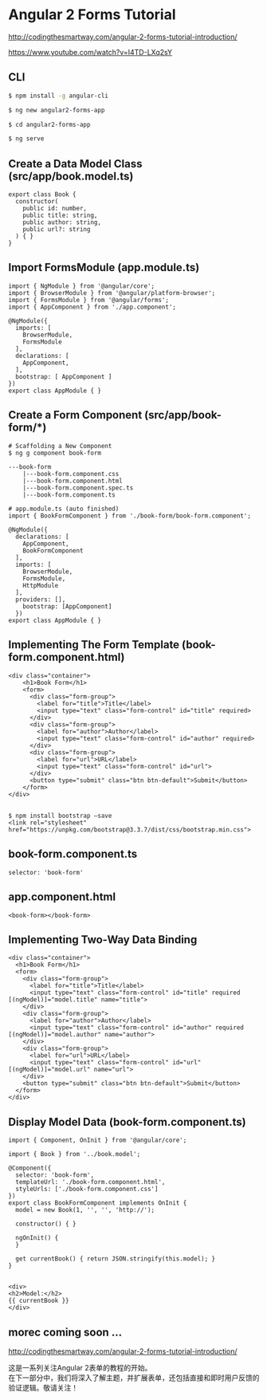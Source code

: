 # Angular 2 Forms Tutorial



http://codingthesmartway.com/angular-2-forms-tutorial-introduction/


https://www.youtube.com/watch?v=I4TD-LXq2sY  


## CLI

```sh
$ npm install -g angular-cli

$ ng new angular2-forms-app

$ cd angular2-forms-app

$ ng serve
``` 

## Create a Data Model Class (src/app/book.model.ts)

```code
export class Book {
  constructor(
    public id: number,
    public title: string,
    public author: string,
    public url?: string
  ) { }
}
``` 

## Import FormsModule (app.module.ts)

```code
import { NgModule } from '@angular/core';
import { BrowserModule } from '@angular/platform-browser';
import { FormsModule } from '@angular/forms';
import { AppComponent } from './app.component';

@NgModule({
  imports: [
    BrowserModule,
    FormsModule
  ],
  declarations: [
    AppComponent,
  ],
  bootstrap: [ AppComponent ]
})
export class AppModule { }
``` 

## Create a Form Component (src/app/book-form/*)

```code
# Scaffolding a New Component
$ ng g component book-form

---book-form
    |---book-form.component.css
    |---book-form.component.html
    |---book-form.component.spec.ts
    |---book-form.component.ts

# app.module.ts (auto finished)
import { BookFormComponent } from './book-form/book-form.component';

@NgModule({
  declarations: [
    AppComponent,
    BookFormComponent
  ],
  imports: [
    BrowserModule,
    FormsModule,
    HttpModule
  ],
  providers: [],
    bootstrap: [AppComponent]
  })
export class AppModule { }
``` 

## Implementing The Form Template (book-form.component.html)

```code
<div class="container">
    <h1>Book Form</h1>
    <form>
      <div class="form-group">
        <label for="title">Title</label>
        <input type="text" class="form-control" id="title" required>
      </div>
      <div class="form-group">
        <label for="author">Author</label>
        <input type="text" class="form-control" id="author" required>
      </div>
      <div class="form-group">
        <label for="url">URL</label>
        <input type="text" class="form-control" id="url">
      </div>
      <button type="submit" class="btn btn-default">Submit</button>
    </form>
</div>
``` 

## 

```code
$ npm install bootstrap —save
<link rel="stylesheet" href="https://unpkg.com/bootstrap@3.3.7/dist/css/bootstrap.min.css">
``` 

## book-form.component.ts 

```code
selector: 'book-form'
``` 

## app.component.html

```code
<book-form></book-form>
``` 

## Implementing Two-Way Data Binding 

```code
<div class="container">
  <h1>Book Form</h1>
  <form>
    <div class="form-group">
      <label for="title">Title</label>
      <input type="text" class="form-control" id="title" required [(ngModel)]="model.title" name="title">
    </div>
    <div class="form-group">
      <label for="author">Author</label>
      <input type="text" class="form-control" id="author" required [(ngModel)]="model.author" name="author">
    </div>
    <div class="form-group">
      <label for="url">URL</label>
      <input type="text" class="form-control" id="url" [(ngModel)]="model.url" name="url">
    </div>
    <button type="submit" class="btn btn-default">Submit</button>
  </form>
</div>
``` 

## Display Model Data (book-form.component.ts)  

```code
import { Component, OnInit } from '@angular/core';

import { Book } from '../book.model';

@Component({
  selector: 'book-form',
  templateUrl: './book-form.component.html',
  styleUrls: ['./book-form.component.css']
})
export class BookFormComponent implements OnInit {
  model = new Book(1, '', '', 'http://');

  constructor() { }

  ngOnInit() {
  }

  get currentBook() { return JSON.stringify(this.model); }
}


<div>
<h2>Model:</h2>
{{ currentBook }}
</div>
``` 


## morec coming soon ...

http://codingthesmartway.com/angular-2-forms-tutorial-introduction/

这是一系列关注Angular 2表单的教程的开始。  
在下一部分中，我们将深入了解主题，并扩展表单，还包括直接和即时用户反馈的验证逻辑。敬请关注！
## 

```code

``` 

## 

```code

``` 











